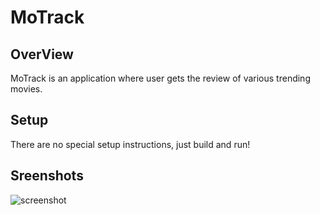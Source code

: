 # MoTrack

OverView
---

MoTrack is an application where user gets the review of various trending movies.

Setup
---
There are no special setup instructions, just build and run!


Sreenshots
---

![screenshot](https://cloud.githubusercontent.com/assets/12776083/25864540/6d5327ec-350d-11e7-9742-bfb730b7b5a0.png)
